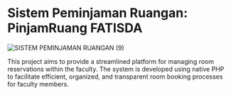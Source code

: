 # Sistem Peminjaman Ruangan: PinjamRuang FATISDA

![SISTEM PEMINJAMAN RUANGAN (9)](https://github.com/nabilland/pinjam-ruang/assets/87643077/c2dbb9cd-cf56-427d-ae85-59a871da78ee)

This project aims to provide a streamlined platform for managing room reservations within the faculty. The system is developed using native PHP to facilitate efficient, organized, and transparent room booking processes for faculty members.
